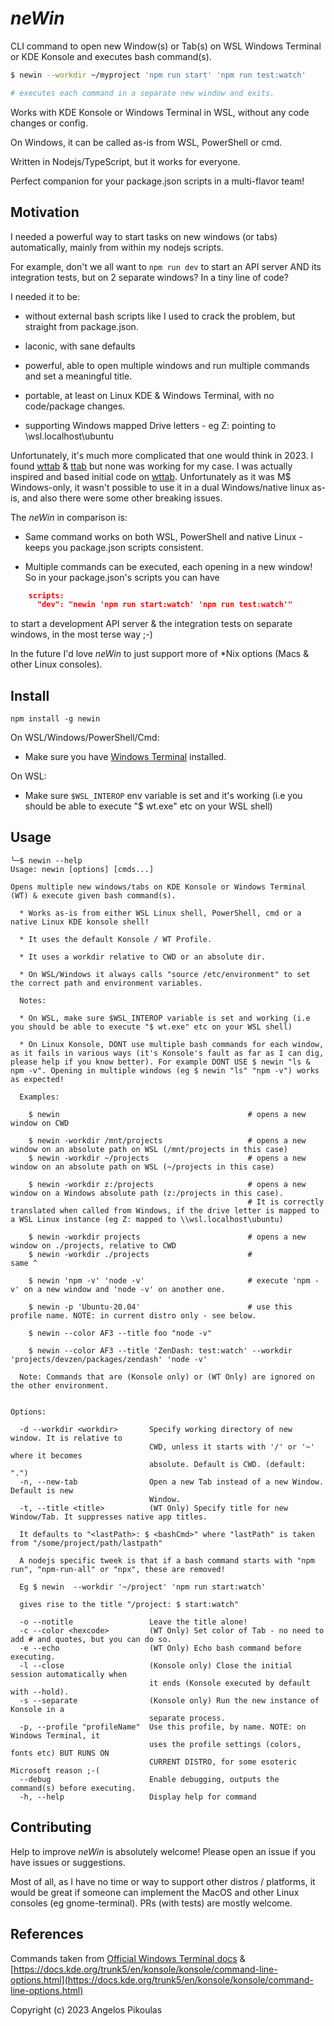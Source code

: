 # *neWin*

CLI command to open new Window(s) or Tab(s) on WSL Windows Terminal or KDE Konsole and executes bash command(s).

```bash
$ newin --workdir ~/myproject 'npm run start' 'npm run test:watch'

# executes each command in a separate new window and exits.
```

Works with KDE Konsole or Windows Terminal in WSL, without any code changes or config.

On Windows, it can be called as-is from WSL, PowerShell or cmd.

Written in Nodejs/TypeScript, but it works for everyone.

Perfect companion for your package.json scripts in a multi-flavor team!

## Motivation

I needed a powerful way to start tasks on new windows (or tabs) automatically, mainly from within my nodejs scripts.

For example, don't we all want to `npm run dev` to start an API server AND its integration tests, but on 2 separate windows? In a tiny line of code?

I needed it to be: 
 
- without external bash scripts like I used to crack the problem, but straight from package.json.

- laconic, with sane defaults

- powerful, able to open multiple windows and run multiple commands and set a meaningful title. 

- portable, at least on Linux KDE & Windows Terminal, with no code/package changes.  

- supporting Windows mapped Drive letters - eg Z: pointing to \\wsl.localhost\ubuntu

Unfortunately, it's much more complicated that one would think in 2023. I found [wttab](https://github.com/lalilaloe/wttab) & [ttab](https://github.com/mklement0/ttab) but none was working for my case. I was actually inspired and based initial code on [wttab](https://github.com/lalilaloe/wttab). Unfortunately as it was M$ Windows-only, it wasn't possible to use it in a dual Windows/native linux as-is, and also there were some other breaking issues.

The *neWin* in comparison is:

* Same command works on both WSL, PowerShell and native Linux - keeps you package.json scripts consistent.

* Multiple commands can be executed, each opening in a new window! So in your package.json's scripts you can have 

``` package.json
    scripts:
      "dev": "newin 'npm run start:watch' 'npm run test:watch'"
```

to start a development API server & the integration tests on separate windows, in the most terse way ;-)

In the future I'd love *neWin* to just support more of *Nix options (Macs & other Linux consoles).

## Install

`npm install -g newin`

On WSL/Windows/PowerShell/Cmd:

* Make sure you have [Windows Terminal](https://www.microsoft.com/en-us/p/windows-terminal/9n0dx20hk701?activetab=pivot:overviewtab) installed.

On WSL:

* Make sure `$WSL_INTEROP` env variable is set and it's working (i.e you should be able to execute "$ wt.exe" etc on your WSL shell)

## Usage

```
╰─$ newin --help          
Usage: newin [options] [cmds...]

Opens multiple new windows/tabs on KDE Konsole or Windows Terminal (WT) & execute given bash command(s).

  * Works as-is from either WSL Linux shell, PowerShell, cmd or a native Linux KDE konsole shell!

  * It uses the default Konsole / WT Profile.

  * It uses a workdir relative to CWD or an absolute dir.

  * On WSL/Windows it always calls "source /etc/environment" to set the correct path and environment variables.

  Notes:

  * On WSL, make sure $WSL_INTEROP variable is set and working (i.e you should be able to execute "$ wt.exe" etc on your WSL shell)

  * On Linux Konsole, DONT use multiple bash commands for each window, as it fails in various ways (it's Konsole's fault as far as I can dig, please help if you know better). For example DONT USE $ newin "ls & npm -v". Opening in multiple windows (eg $ newin "ls" "npm -v") works as expected!

  Examples:

    $ newin                                          # opens a new window on CWD

    $ newin -workdir /mnt/projects                   # opens a new window on an absolute path on WSL (/mnt/projects in this case)
    $ newin -workdir ~/projects                      # opens a new window on an absolute path on WSL (~/projects in this case)
    
    $ newin -workdir z:/projects                     # opens a new window on a Windows absolute path (z:/projects in this case). 
                                                     # It is correctly translated when called from Windows, if the drive letter is mapped to a WSL Linux instance (eg Z: mapped to \\wsl.localhost\ubuntu)

    $ newin -workdir projects                        # opens a new window on ./projects, relative to CWD
    $ newin -workdir ./projects                      #                  same ^

    $ newin 'npm -v' 'node -v'                       # execute 'npm -v' on a new window and 'node -v' on another one.

    $ newin -p 'Ubuntu-20.04'                        # use this profile name. NOTE: in current distro only - see below.

    $ newin --color AF3 --title foo "node -v"

    $ newin --color AF3 --title 'ZenDash: test:watch' --workdir 'projects/devzen/packages/zendash' 'node -v'

  Note: Commands that are (Konsole only) or (WT Only) are ignored on the other environment.
  

Options:

  -d --workdir <workdir>       Specify working directory of new window. It is relative to
                               CWD, unless it starts with '/' or '~' where it becomes
                               absolute. Default is CWD. (default: ".")
  -n, --new-tab                Open a new Tab instead of a new Window. Default is new
                               Window.
  -t, --title <title>          (WT Only) Specify title for new Window/Tab. It suppresses native app titles.
  
  It defaults to "<lastPath>: $ <bashCmd>" where "lastPath" is taken from "/some/project/path/lastpath"
  
  A nodejs specific tweek is that if a bash command starts with "npm run", "npm-run-all" or "npx", these are removed!
  
  Eg $ newin  --workdir '~/project' 'npm run start:watch'
  
  gives rise to the title "/project: $ start:watch"
  
  -o --notitle                 Leave the title alone!
  -c --color <hexcode>         (WT Only) Set color of Tab - no need to add # and quotes, but you can do so.
  -e --echo                    (WT Only) Echo bash command before executing.
  -l --close                   (Konsole only) Close the initial session automatically when
                               it ends (Konsole executed by default with --hold).
  -s --separate                (Konsole only) Run the new instance of Konsole in a
                               separate process.
  -p, --profile "profileName"  Use this profile, by name. NOTE: on Windows Terminal, it
                               uses the profile settings (colors, fonts etc) BUT RUNS ON
                               CURRENT DISTRO, for some esoteric Microsoft reason ;-(
  --debug                      Enable debugging, outputs the command(s) before executing.
  -h, --help                   Display help for command
```

## Contributing

Help to improve *neWin* is absolutely welcome! Please open an issue if you have issues or suggestions. 

Most of all, as I have no time or way to support other distros / platforms, it would be great if someone can implement the MacOS and other Linux consoles (eg gnome-terminal). PRs (with tests) are mostly welcome. 

## References 

Commands taken from [Official Windows Terminal docs](https://docs.microsoft.com/nl-nl/windows/terminal/command-line-arguments?tabs=linux) & [https://docs.kde.org/trunk5/en/konsole/konsole/command-line-options.html](https://docs.kde.org/trunk5/en/konsole/konsole/command-line-options.html)

Copyright (c) 2023 Angelos Pikoulas
